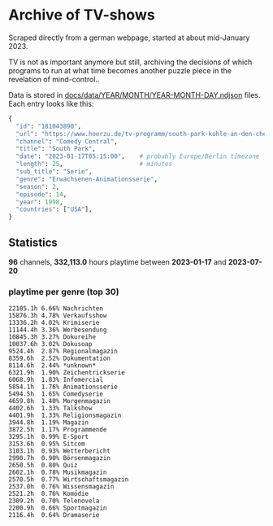 # Archive of TV-shows

Scraped directly from a german webpage, started at about mid-January 2023.

TV is not as important anymore but still, archiving the decisions of which programs to run at what time
becomes another puzzle piece in the revelation of mind-control.. 

Data is stored in [docs/data/YEAR/MONTH/YEAR-MONTH-DAY.ndjson](docs/data/) files. 
Each entry looks like this:

```python
{
  "id": "181043890", 
  "url": "https://www.hoerzu.de/tv-programm/south-park-kohle-an-den-chefkoch/bid_181043890/", 
  "channel": "Comedy Central", 
  "title": "South Park", 
  "date": "2023-01-17T05:15:00",    # probably Europe/Berlin timezone 
  "length": 25,                     # minutes 
  "sub_title": "Serie", 
  "genre": "Erwachsenen-Animationsserie", 
  "season": 2, 
  "episode": 14, 
  "year": 1998, 
  "countries": ["USA"],
}
```

## Statistics

**96** channels, **332,113.0** hours playtime between **2023-01-17** and **2023-07-20**


### playtime per genre (top 30)

    22105.1h 6.66% Nachrichten
    15876.3h 4.78% Verkaufsshow
    13336.2h 4.02% Krimiserie
    11144.4h 3.36% Werbesendung
    10845.3h 3.27% Dokureihe
    10037.6h 3.02% Dokusoap
    9524.4h  2.87% Regionalmagazin
    8359.6h  2.52% Dokumentation
    8114.6h  2.44% *unknown*
    6321.9h  1.90% Zeichentrickserie
    6068.9h  1.83% Infomercial
    5854.1h  1.76% Animationsserie
    5494.5h  1.65% Comedyserie
    4659.8h  1.40% Morgenmagazin
    4402.6h  1.33% Talkshow
    4401.9h  1.33% Religionsmagazin
    3944.8h  1.19% Magazin
    3872.5h  1.17% Programmende
    3295.1h  0.99% E-Sport
    3153.6h  0.95% Sitcom
    3103.1h  0.93% Wetterbericht
    2990.7h  0.90% Börsenmagazin
    2650.5h  0.80% Quiz
    2602.1h  0.78% Musikmagazin
    2570.5h  0.77% Wirtschaftsmagazin
    2537.0h  0.76% Wissensmagazin
    2521.2h  0.76% Komödie
    2309.2h  0.70% Telenovela
    2200.9h  0.66% Sportmagazin
    2116.4h  0.64% Dramaserie

